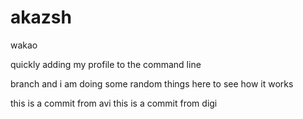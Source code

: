 # akazsh
wakao

quickly adding my profile to the command line 

branch
and i am doing some random things here to see how it works

this is a commit from avi
this is a commit from digi